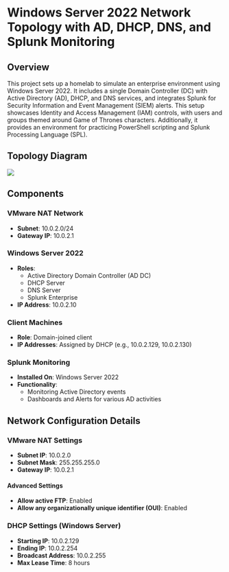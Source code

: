 # Windows Server 2022 Network Topology with AD, DHCP, DNS, and Splunk Monitoring

## Overview

This project sets up a homelab to simulate an enterprise environment using Windows Server 2022. It includes a single Domain Controller (DC) with Active Directory (AD), DHCP, and DNS services, and integrates Splunk for Security Information and Event Management (SIEM) alerts. This setup showcases Identity and Access Management (IAM) controls, with users and groups themed around Game of Thrones characters. Additionally, it provides an environment for practicing PowerShell scripting and Splunk Processing Language (SPL).

## Topology Diagram

<img src="https://github.com/dnalegri/Cybersecurity-Projects/assets/164395911/ea65bda1-aa75-46ac-8da0-06276118dd3f" width:200 />

## Components

### VMware NAT Network

- **Subnet**: 10.0.2.0/24
- **Gateway IP**: 10.0.2.1

### Windows Server 2022

- **Roles**:
  - Active Directory Domain Controller (AD DC)
  - DHCP Server
  - DNS Server
  - Splunk Enterprise
- **IP Address**: 10.0.2.10

### Client Machines

- **Role**: Domain-joined client
- **IP Addresses**: Assigned by DHCP (e.g., 10.0.2.129, 10.0.2.130)

### Splunk Monitoring

- **Installed On**: Windows Server 2022
- **Functionality**:
  - Monitoring Active Directory events
  - Dashboards and Alerts for various AD activities

## Network Configuration Details

### VMware NAT Settings

- **Subnet IP**: 10.0.2.0
- **Subnet Mask**: 255.255.255.0
- **Gateway IP**: 10.0.2.1

#### Advanced Settings

- **Allow active FTP**: Enabled
- **Allow any organizationally unique identifier (OUI)**: Enabled

### DHCP Settings (Windows Server)

- **Starting IP**: 10.0.2.129
- **Ending IP**: 10.0.2.254
- **Broadcast Address**: 10.0.2.255
- **Max Lease Time**: 8 hours
